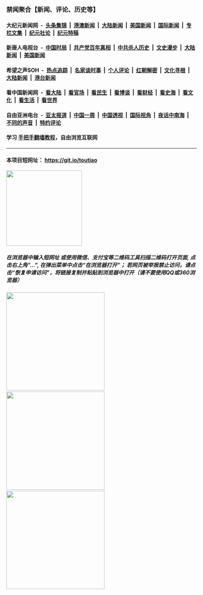 ### 禁闻聚合【新闻、评论、历史等】

#### 大纪元新闻网 &nbsp;-&nbsp; [头条集锦](indexes/E头条集锦.md?t=02050901) &nbsp;|&nbsp; [港澳新闻](indexes/E港澳新闻.md?t=02050901)  &nbsp;|&nbsp; [大陆新闻](indexes/E大陆新闻.md?t=02050901) &nbsp;|&nbsp; [美国新闻](indexes/E美国新闻.md?t=02050901) &nbsp;|&nbsp; [国际新闻](indexes/E国际新闻.md?t=02050901) &nbsp;|&nbsp; [专栏文集](indexes/E专栏文集.md?t=02050901) &nbsp;|&nbsp; [纪元社论](indexes/E纪元社论.md?t=02050901) &nbsp;|&nbsp; [纪元特稿](indexes/E纪元特稿.md?t=02050901) 

#### 新唐人电视台 &nbsp;-&nbsp; [中国时局](indexes/N中国时局.md?t=02050901) &nbsp;|&nbsp; [共产党百年真相](indexes/N共产党百年真相.md?t=02050901) &nbsp;|&nbsp; [中共杀人历史](indexes/N中共杀人历史.md?t=02050901) &nbsp;|&nbsp; [文史漫步](indexes/N文史漫步.md?t=02050901) &nbsp;|&nbsp; [大陆新闻](indexes/N大陆新闻.md?t=02050901) &nbsp;|&nbsp; [美国新闻](indexes/N美国新闻.md?t=02050901)

#### 希望之声SOH &nbsp;-&nbsp; [热点追踪](indexes/H热点追踪.md?t=02050901) &nbsp;|&nbsp; [名家谈时事](indexes/H名家谈时事.md?t=02050901) &nbsp;|&nbsp; [个人评论](indexes/H个人评论.md?t=02050901)  &nbsp;|&nbsp; [红朝解密](indexes/H红朝解密.md?t=02050901) &nbsp;|&nbsp; [文化寻根](indexes/H文化寻根.md?t=02050901) &nbsp;|&nbsp; [大陆新闻](indexes/H大陆新闻.md?t=02050901) &nbsp;|&nbsp; [港台新闻](indexes/H港台新闻.md?t=02050901)

#### 看中国新闻网 &nbsp;-&nbsp; [看大陆](indexes/S看大陆.md?t=02050901) &nbsp;|&nbsp; [看官场](indexes/S看官场.md?t=02050901) &nbsp;|&nbsp; [看民生](indexes/S看民生.md?t=02050901)  &nbsp;|&nbsp; [看博谈](indexes/S看博谈.md?t=02050901) &nbsp;|&nbsp; [看财经](indexes/S看财经.md?t=02050901) &nbsp;|&nbsp; [看史海](indexes/S看史海.md?t=02050901) &nbsp;|&nbsp; [看文化](indexes/S看文化.md?t=02050901) &nbsp;|&nbsp; [看生活](indexes/S看生活.md?t=02050901) &nbsp;|&nbsp; [看世界](indexes/S看世界.md?t=02050901)

#### 自由亚洲电台 &nbsp;-&nbsp; [亚太报道](indexes/R亚太报道.md?t=02050901) &nbsp;|&nbsp; [中国一周](indexes/R中国一周.md?t=02050901) &nbsp;|&nbsp; [中国透视](indexes/R中国透视.md?t=02050901)  &nbsp;|&nbsp; [国际视角](indexes/R国际视角.md?t=02050901) &nbsp;|&nbsp; [夜话中南海](indexes/R夜话中南海.md?t=02050901) &nbsp;|&nbsp; [不同的声音](indexes/R不同的声音.md?t=02050901) &nbsp;|&nbsp; [特约评论](indexes/R特约评论.md?t=02050901)

#### 学习 [手把手翻墙教程](https://github.com/gfw-breaker/guides/wiki)，自由浏览互联网

----

#### 本项目短网址： https://git.io/toutiao
<img src="https://raw.githubusercontent.com/gfw-breaker/banned-news/master/scripts/img/qr.png" width="200px"/>  

##### 在浏览器中输入短网址 或使用微信、支付宝等二维码工具扫描二维码打开页面, 点击右上角"...", 在弹出菜单中点击“在浏览器打开”； 若网页被举报禁止访问，请点击“恢复申请访问”，将链接复制并粘贴到浏览器中打开（请不要使用QQ或360浏览器）

<img src="https://raw.githubusercontent.com/gfw-breaker/banned-news/master/scripts/img/1.png" width="260px"/> &nbsp; <img src="https://raw.githubusercontent.com/gfw-breaker/banned-news/master/scripts/img/2.png" width="260px"/> &nbsp; <img src="https://raw.githubusercontent.com/gfw-breaker/banned-news/master/scripts/img/3.png" width="260px"/>
